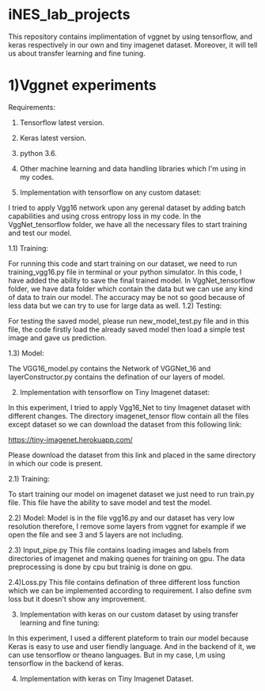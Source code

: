 # iNES_lab_projects
This repository contains implimentation of vggnet by using tensorflow, and keras respectively in our own and tiny imagenet dataset. Moreover, it will tell us about transfer learning and fine tuning.
# 1)Vggnet experiments
Requirements:
1) Tensorflow latest version.

2) Keras latest version.

3) python 3.6.

4) Other machine learning and data handling libraries which I'm using in my codes.

1) Implementation with tensorflow on any custom dataset:

I tried to apply Vgg16 network upon any gerenal dataset by adding batch capabilities and using cross entropy loss in my code.
In the VggNet_tensorflow folder, we have all the necessary files to start training and test our model.

 1.1) Training:

  For running this code and start training on our dataset, we need to run training_vgg16.py file in terminal or your python
  simulator. In this code, I have added the ability to save the final trained model. In VggNet_tensorflow folder, we have data
  folder which contain the data but we can use any kind of data to train our model. The accuracy may be not so good because of 
  less data but we can try to use for large data as well.
 1.2) Testing: 

  For testing the saved model, please run new_model_test.py file and in this file, the code firstly load the already saved model 
  then load a simple test image and gave us prediction.

 1.3) Model:

  The VGG16_model.py contains the Network of VGGNet_16 and layerConstructor.py contains the defination of our layers of model.

2) Implementation with tensorflow on Tiny Imagenet dataset:

In this experiment, I tried to apply Vgg16_Net to tiny Imagenet dataset with different changes. The directory imagenet_tensor flow contain all the files except dataset so we can download the dataset from this following link: 

https://tiny-imagenet.herokuapp.com/

Please download the dataset from this link and placed in the same directory in which our code is present.

 2.1) Training:
 
  To start training our model on imagenet dataset we just need to run train.py file. This file have the ability to save model and
  test the model.
  
 2.2) Model:
  Model is in the file vgg16.py and our dataset has very low resolution therefore, I remove some layers from vggnet for example
  if we open the file and see 3 and 5 layers are not including. 
 
 2.3) Input_pipe.py
  This file contains loading images and labels from directories of imagenet and making quenes for training on gpu. The data
  preprocessing is done by cpu but trainig is done on gpu.
 
 2.4)Loss.py
  This file contains defination of three different loss function which we can be implemented according to requirement.
  I also define svm loss but it doesn't show any improvement.
  
3) Implementation with keras on our custom dataset by using transfer learning and fine tuning:

In this experiment, I used a different plateform to train our model because Keras is easy to use and user fiendly language. And in the backend of it, we can use tensorflow or theano languages. But in my case, I,m using tensorflow in the backend of keras.   

4) Implementation with keras on Tiny Imagenet Dataset.
